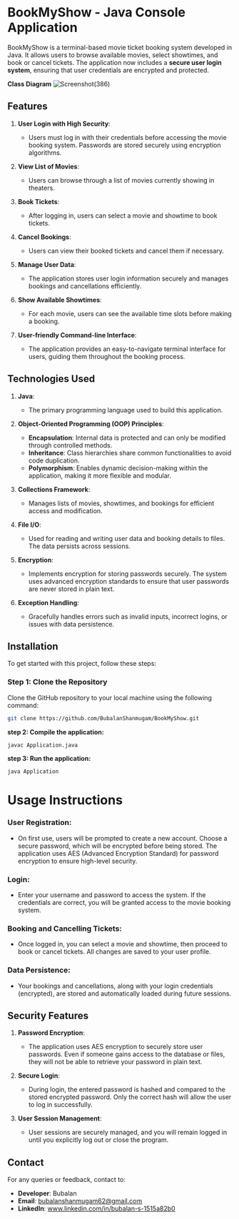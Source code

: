 # **BookMyShow - Java Console Application**

BookMyShow is a terminal-based movie ticket booking system developed in Java. It allows users to browse available movies, select showtimes, and book or cancel tickets. The application now includes a **secure user login system**, ensuring that user credentials are encrypted and protected.

**Class Diagram**
![Screenshot(386)]([https://excalidraw.com/#json=7Va4HEresQGLXZnuVPQsW,_hv3AYggu6SU95qUH2OkaQ](https://github.com/BubalanShanmugam/BookMyShow/tree/618c0ef4a7dd7b8dbd14b14fc5b57fb832ff84a7/BMS))

## **Features**

1. **User Login with High Security**:
   - Users must log in with their credentials before accessing the movie booking system. Passwords are stored securely using encryption algorithms.

2. **View List of Movies**:
   - Users can browse through a list of movies currently showing in theaters.

3. **Book Tickets**:
   - After logging in, users can select a movie and showtime to book tickets.

4. **Cancel Bookings**:
   - Users can view their booked tickets and cancel them if necessary.

5. **Manage User Data**:
   - The application stores user login information securely and manages bookings and cancellations efficiently.

6. **Show Available Showtimes**:
   - For each movie, users can see the available time slots before making a booking.

7. **User-friendly Command-line Interface**:
   - The application provides an easy-to-navigate terminal interface for users, guiding them throughout the booking process.

## **Technologies Used**

1. **Java**:
   - The primary programming language used to build this application.

2. **Object-Oriented Programming (OOP) Principles**:
   - **Encapsulation**: Internal data is protected and can only be modified through controlled methods.
   - **Inheritance**: Class hierarchies share common functionalities to avoid code duplication.
   - **Polymorphism**: Enables dynamic decision-making within the application, making it more flexible and modular.

3. **Collections Framework**:
   - Manages lists of movies, showtimes, and bookings for efficient access and modification.

4. **File I/O**:
   - Used for reading and writing user data and booking details to files. The data persists across sessions.

5. **Encryption**:
   - Implements encryption for storing passwords securely. The system uses advanced encryption standards to ensure that user passwords are never stored in plain text.

6. **Exception Handling**:
   - Gracefully handles errors such as invalid inputs, incorrect logins, or issues with data persistence.

## **Installation**

To get started with this project, follow these steps:

### **Step 1: Clone the Repository**

Clone the GitHub repository to your local machine using the following command:

```bash
git clone https://github.com/BubalanShanmugam/BookMyShow.git
```
**step 2: Compile the application:**
```bash
javac Application.java
```
**step 3:  Run the application:**
```bash   
java Application
```
# **Usage Instructions**

### **User Registration**:
- On first use, users will be prompted to create a new account. Choose a secure password, which will be encrypted before being stored. The application uses AES (Advanced Encryption Standard) for password encryption to ensure high-level security.

### **Login**:
- Enter your username and password to access the system. If the credentials are correct, you will be granted access to the movie booking system.

### **Booking and Cancelling Tickets**:
- Once logged in, you can select a movie and showtime, then proceed to book or cancel tickets. All changes are saved to your user profile.

### **Data Persistence**:
- Your bookings and cancellations, along with your login credentials (encrypted), are stored and automatically loaded during future sessions.

## **Security Features**

1. **Password Encryption**:
   - The application uses AES encryption to securely store user passwords. Even if someone gains access to the database or files, they will not be able to retrieve your password in plain text.

2. **Secure Login**:
   - During login, the entered password is hashed and compared to the stored encrypted password. Only the correct hash will allow the user to log in successfully.

3. **User Session Management**:
   - User sessions are securely managed, and you will remain logged in until you explicitly log out or close the program.

## **Contact**

For any queries or feedback, contact to:

- **Developer**: Bubalan 
- **Email**: bubalanshanmugam62@gmail.com
- **LinkedIn**: www.linkedin.com/in/bubalan-s-1515a82b0







